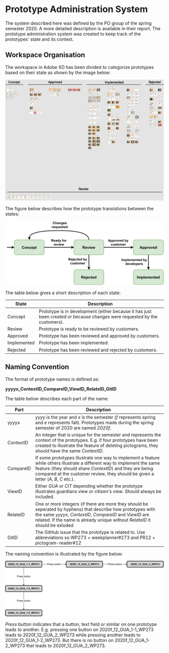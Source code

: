 # Prototype Administration System

The system described here was defined by the PO group of the spring semester 2020. A more detailed description is available in their report. The prototype administration system was created to keep track of the prototypes' state and its context.

## Workspace Organisation

The workspace in Adobe XD has been divided to categorize prototypes based on their state as shown by the image below:

![AdobeXDWorkspace](./images/AdobeXDWorkspace.png)

The figure below describes how the prototype transistions between the states:

![PrototypeStates](./images/PrototypeStates.png)

The table below gives a short description of each state:

| **State**   | **Description**                                                                                                           |
|-------------|---------------------------------------------------------------------------------------------------------------------------|
| Concept     | Prototype is in development (either because it has just been created or because changes were requested by the customers). |
| Review      | Prototype is ready to be reviewed by customers.                                                                           |
| Approved    | Prototype has been reviewed and approved by customers.                                                                    |
| Implemented | Prototype has been implemented.                                                                                           |
| Rejected    | Prototype has been reviewed and rejected by customers.                                                                    |

## Naming Convention

The format of prototype names is defined as:

**yyyyx_ContextID_CompareID_ViewID_RelateID_GitID**

The table below describes each part of the name:

| **Part**  | **Description** |
|-----------|-----------------|
| yyyyx     | *yyyy* is the year and *x* is the semester (*f* represents spring and *e* represents fall). Prototypes made during the spring semester of 2020 are named *2020f*. |
| ContextID | An integer that is unique for the semester and represents the context of the prototypes. E.g. if four prototypes have been created to illustrate the feature of deleting pictograms, they should have the same *ContextID*. |
| CompareID | If some prototypes illustrate one way to implement a feature while others illustrate a different way to implement the same feature (they should share *ContextID*) and they are being compared at the customer review, they should be given a letter (*A*, *B*, *C* etc.). |
| ViewID    | Either *GUA* or *CIT* depending whether the prototype illustrates guardians view or citizen's view. Should always be included. |
| RelateID  | One or more integers (if there are more they should be seperated by hyphens) that describe how prototypes with the same *yyyyx*, *ContextID*, *CompareID* and *ViewID* are related. If the name is already unique without *RelateID* it should be exluded |
| GitID     | The GitHub issue that the prototype is related to. Use abbreviations so WP273 = weekplanner#273 and PR12 = pictogram-reader#12 |

The naming convention is illustrated by the figure below:

![PrototypeNamingIllustration](./images/PrototypeNamingIllustration.png)

*Press button* indicates that a button, text field or similar on one prototype leads to another. E.g. pressing one button on 2020f_12_GUA_1-1_WP273 leads to 2020f_12_GUA_2_WP273 while pressing another leads to 2020f_12_GUA_1-2_WP273. But there is no button on 2020f_12_GUA_1-2_WP273 that leads to 2020f_12_GUA_2_WP273.
